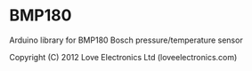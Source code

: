 # BMP180

Arduino library for BMP180 Bosch pressure/temperature sensor

Copyright (C) 2012 Love Electronics Ltd (loveelectronics.com)
